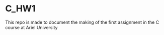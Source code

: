 # C_HW1
This repo is made to document the making of the first assignment in the C course at Ariel University
